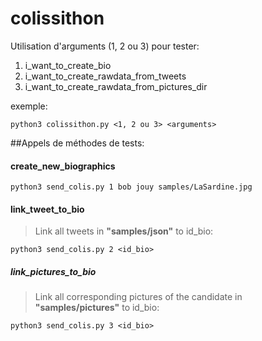 # colissithon

Utilisation d'arguments (1, 2 ou 3) pour tester:
 1. i_want_to_create_bio
 2. i_want_to_create_rawdata_from_tweets
 3. i_want_to_create_rawdata_from_pictures_dir

exemple:

    python3 colissithon.py <1, 2 ou 3> <arguments> 

##Appels de méthodes de tests:

#### create_new_biographics

    python3 send_colis.py 1 bob jouy samples/LaSardine.jpg
    
#### link_tweet_to_bio
> Link all tweets in **"samples/json"** to id_bio: 

    python3 send_colis.py 2 <id_bio>
    
##### link_pictures_to_bio
> Link all corresponding pictures of the candidate  in **"samples/pictures"** to id_bio: 

    python3 send_colis.py 3 <id_bio>   
